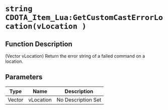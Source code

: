 # `string CDOTA_Item_Lua:GetCustomCastErrorLocation(vLocation )`
## Function Description
(Vector vLocation) Return the error string of a failed command on a location.
## Parameters
Type|Name|Description
--|--|--
Vector|vLocation|No Description Set
